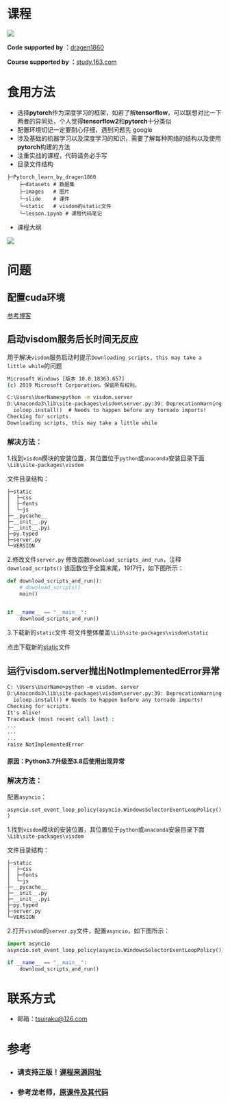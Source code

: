 # 课程

![](images/dragen_pytorch.JPG)

**Code supported by ：**[dragen1860](https://github.com/dragen1860)

**Course supported by ：**[study.163.com](https://study.163.com/course/introduction.htm?share=2&shareId=480000001847407&courseId=1208894818&_trace_c_p_k2_=8a8366d9089e4893bd047e62)

# 食用方法

- 选择**pytorch**作为深度学习的框架，如若了解**tensorflow**，可以联想对比一下两者的异同处，个人觉得**tensorflow2**和**pytorch**十分类似
- 配置环境切记一定要耐心仔细，遇到问题先 google
- 涉及基础的机器学习以及深度学习的知识，需要了解每种网络的结构以及使用**pytorch**构建的方法
- 注重实战的课程，代码请务必手写
- 目录文件结构

```
├─Pytorch_learn_by_dragen1860
	├─datasets # 数据集
	├─images   # 图片
	└─slide    # 课件
	└─static   # visdom的static文件
	└─lesson.ipynb # 课程代码笔记
```



- 课程大纲

![](images/catalog.webp)



# 问题



## 配置cuda环境

[参考博客](https://blog.csdn.net/Mind_programmonkey/article/details/99688839)

## 启动visdom服务后长时间无反应

用于解决`visdom`服务启动时提示`Downloading scripts, this may take a little while`的问题

```cmd
Microsoft Windows [版本 10.0.18363.657]
(c) 2019 Microsoft Corporation。保留所有权利。

C:\Users\UserName>python -m visdom.server
D:\Anaconda3\lib\site-packages\visdom\server.py:39: DeprecationWarning: zmq.eventloop.ioloop is deprecated in pyzmq 17. pyzmq now works with default tornado and asyncio eventloops.
  ioloop.install()  # Needs to happen before any tornado imports!
Checking for scripts.
Downloading scripts, this may take a little while
```

### 解决方法：

1.找到`visdom`模块的安装位置，其位置位于`python`或`anaconda`安装目录下面`\Lib\site-packages\visdom`

文件目录结构：

```
├─static
│  ├─css
│  ├─fonts
│  └─js
├─__pycache__
├─__init__.py
├─__init__.pyi
├─py.typed
├─server.py
└─VERSION
```

2.修改文件`server.py` 修改函数`download_scripts_and_run`，注释`download_scripts()` 该函数位于全篇末尾，1917行，如下图所示：

```python
def download_scripts_and_run():
    # download_scripts()
    main()


if __name__ == "__main__":
    download_scripts_and_run()
```

3.下载新的`static`文件  将文件整体覆盖`\Lib\site-packages\visdom\static`

点击下载新的[static](https://github.com/tsuirak/skills/tree/master/Pytorch/Pytorch_learn_by_dragen1860/static)文件



## 运行visdom.server抛出NotImplementedError异常

```cmd
C: \Users\UserName>python —m visdom. server
D:\Anaconda3\lib\site-packages\visdom\server.py:39: DeprecationWarning: zmq.eventloop.ioloop is deprecated in pyzmq 17. pyzmq now works with default tornado and asyncio eventloops.
  ioloop.install() # Needs to happen before any tornado imports!
Checking for scripts.
It's Alive!
Traceback (most recent call last) :
...
...
...
raise NotImplementedError
```

#### 原因：Python3.7升级至3.8后使用出现异常

### 解决方法：

配置`asyncio`：

`asyncio.set_event_loop_policy(asyncio.WindowsSelectorEventLoopPolicy())`

1.找到`visdom`模块的安装位置，其位置位于`python`或`anaconda`安装目录下面`\Lib\site-packages\visdom`

文件目录结构：

```
├─static
│  ├─css
│  ├─fonts
│  └─js
├─__pycache__
├─__init__.py
├─__init__.pyi
├─py.typed
├─server.py
└─VERSION
```

2.打开`visdom`的`server.py`文件，配置`asyncio`，如下图所示：

```python
import asyncio
asyncio.set_event_loop_policy(asyncio.WindowsSelectorEventLoopPolicy())

if __name__ == "__main__":
    download_scripts_and_run()
```



# 联系方式

- 邮箱：tsuiraku@126.com



# 参考

- ### 请支持正版！[课程来源网址](https://study.163.com/course/introduction.htm?share=2&shareId=480000001847407&courseId=1208894818&_trace_c_p_k2_=8a8366d9089e4893bd047e)

- ### 参考龙老师，[原课件及其代码](https://github.com/dragen1860/Deep-Learning-with-PyTorch-Tutorials)

